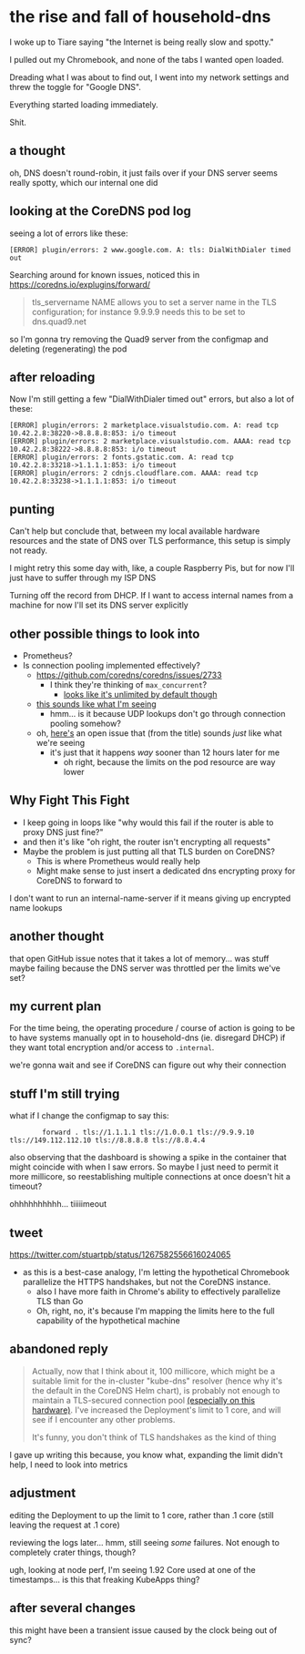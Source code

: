 # the rise and fall of household-dns

I woke up to Tiare saying "the Internet is being really slow and spotty."

I pulled out my Chromebook, and none of the tabs I wanted open loaded.

Dreading what I was about to find out, I went into my network settings and threw the toggle for "Google DNS".

Everything started loading immediately.

Shit.

## a thought

oh, DNS doesn't round-robin, it just fails over if your DNS server seems really spotty, which our internal one did

## looking at the CoreDNS pod log

seeing a lot of errors like these:

```
[ERROR] plugin/errors: 2 www.google.com. A: tls: DialWithDialer timed out
```
Searching around for known issues, noticed this in https://coredns.io/explugins/forward/

> tls_servername NAME allows you to set a server name in the TLS configuration; for instance 9.9.9.9 needs this to be set to dns.quad9.net

so I'm gonna try removing the Quad9 server from the configmap and deleting (regenerating) the pod

## after reloading

Now I'm still getting a few "DialWithDialer timed out" errors, but also a lot of these:

```
[ERROR] plugin/errors: 2 marketplace.visualstudio.com. A: read tcp 10.42.2.8:38220->8.8.8.8:853: i/o timeout
[ERROR] plugin/errors: 2 marketplace.visualstudio.com. AAAA: read tcp 10.42.2.8:38222->8.8.8.8:853: i/o timeout
[ERROR] plugin/errors: 2 fonts.gstatic.com. A: read tcp 10.42.2.8:33218->1.1.1.1:853: i/o timeout
[ERROR] plugin/errors: 2 cdnjs.cloudflare.com. AAAA: read tcp 10.42.2.8:33238->1.1.1.1:853: i/o timeout
```

## punting

Can't help but conclude that, between my local available hardware resources and the state of DNS over TLS performance, this setup is simply not ready.

I might retry this some day with, like, a couple Raspberry Pis, but for now I'll just have to suffer through my ISP DNS

Turning off the record from DHCP. If I want to access internal names from a machine for now I'll set its DNS server explicitly

## other possible things to look into

- Prometheus?
- Is connection pooling implemented effectively?
  - https://github.com/coredns/coredns/issues/2733
    - I think they're thinking of `max_concurrent`?
      - [looks like it's unlimited by default though](https://github.com/coredns/coredns/issues/3635)
  - [this sounds like what I'm seeing](https://github.com/coredns/coredns/issues/2624#issuecomment-481322410)
    - hmm... is it because UDP lookups don't go through connection pooling somehow?
  - oh, [here's](https://github.com/coredns/coredns/issues/3521) an open issue that (from the title) sounds *just* like what we're seeing
    - it's just that it happens *way* sooner than 12 hours later for me
      - oh right, because the limits on the pod resource are way lower

## Why Fight This Fight

- I keep going in loops like "why would this fail if the router is able to proxy DNS just fine?"
 - and then it's like "oh right, the router isn't encrypting all requests"
- Maybe the problem is just putting all that TLS burden on CoreDNS?
  - This is where Prometheus would really help
  - Might make sense to just insert a dedicated dns encrypting proxy for CoreDNS to forward to

I don't want to run an internal-name-server if it means giving up encrypted name lookups

## another thought

that open GitHub issue notes that it takes a lot of memory... was stuff maybe failing because the DNS server was throttled per the limits we've set?

## my current plan

For the time being, the operating procedure / course of action is going to be to have systems manually opt in to household-dns (ie. disregard DHCP) if they want total encryption and/or access to `.internal`.

we're gonna wait and see if CoreDNS can figure out why their connection

## stuff I'm still trying

what if I change the configmap to say this:

```
        forward . tls://1.1.1.1 tls://1.0.0.1 tls://9.9.9.10 tls://149.112.112.10 tls://8.8.8.8 tls://8.8.4.4
```

also observing that the dashboard is showing a spike in the container that might coincide with when I saw errors. So maybe I just need to permit it more millicore, so reestablishing multiple connections at once doesn't hit a timeout?

ohhhhhhhhhh... tiiiiimeout

## tweet

https://twitter.com/stuartpb/status/1267582556616024065

- as this is a best-case analogy, I'm letting the hypothetical Chromebook parallelize the HTTPS handshakes, but not the CoreDNS instance.
  - also I have more faith in Chrome's ability to effectively parallelize TLS than Go
  - Oh, right, no, it's because I'm mapping the limits here to the full capability of the hypothetical machine

## abandoned reply

> Actually, now that I think about it, 100 millicore, which might be a suitable limit for the in-cluster "kube-dns" resolver (hence why it's the default in the CoreDNS Helm chart), is probably not enough to maintain a TLS-secured connection pool [(especially on this hardware)](https://twitter.com/stuartpb/status/1267582556616024065). I've increased the Deployment's limit to 1 core, and will see if I encounter any other problems.
>
> It's funny, you don't think of TLS handshakes as the kind of thing

I gave up writing this because, you know what, expanding the limit didn't help, I need to look into metrics

## adjustment

editing the Deployment to up the limit to 1 core, rather than .1 core (still leaving the request at .1 core)

reviewing the logs later... hmm, still seeing *some* failures. Not enough to completely crater things, though?

ugh, looking at node perf, I'm seeing 1.92 Core used at one of the timestamps... is this that freaking KubeApps thing?

## after several changes

this might have been a transient issue caused by the clock being out of sync?
